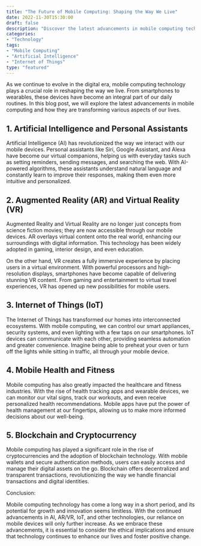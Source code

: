```yaml
--- 
title: "The Future of Mobile Computing: Shaping the Way We Live"
date: 2022-11-30T15:30:00
draft: false
description: "Discover the latest advancements in mobile computing technology and its impact on our daily lives."
categories: 
- "Technology"
tags: 
- "Mobile Computing"
- "Artificial Intelligence"
- "Internet of Things"
type: "featured"
--- 
```


As we continue to evolve in the digital era, mobile computing technology plays a crucial role in reshaping the way we live. From smartphones to wearables, these devices have become an integral part of our daily routines. In this blog post, we will explore the latest advancements in mobile computing and how they are transforming various aspects of our lives.

## **1. Artificial Intelligence and Personal Assistants**

Artificial Intelligence (AI) has revolutionized the way we interact with our mobile devices. Personal assistants like Siri, Google Assistant, and Alexa have become our virtual companions, helping us with everyday tasks such as setting reminders, sending messages, and searching the web. With AI-powered algorithms, these assistants understand natural language and constantly learn to improve their responses, making them even more intuitive and personalized.

## **2. Augmented Reality (AR) and Virtual Reality (VR)**

Augmented Reality and Virtual Reality are no longer just concepts from science fiction movies; they are now accessible through our mobile devices. AR overlays virtual content onto the real world, enhancing our surroundings with digital information. This technology has been widely adopted in gaming, interior design, and even education.

On the other hand, VR creates a fully immersive experience by placing users in a virtual environment. With powerful processors and high-resolution displays, smartphones have become capable of delivering stunning VR content. From gaming and entertainment to virtual travel experiences, VR has opened up new possibilities for mobile users.

## **3. Internet of Things (IoT)**

The Internet of Things has transformed our homes into interconnected ecosystems. With mobile computing, we can control our smart appliances, security systems, and even lighting with a few taps on our smartphones. IoT devices can communicate with each other, providing seamless automation and greater convenience. Imagine being able to preheat your oven or turn off the lights while sitting in traffic, all through your mobile device.

## **4. Mobile Health and Fitness**

Mobile computing has also greatly impacted the healthcare and fitness industries. With the rise of health tracking apps and wearable devices, we can monitor our vital signs, track our workouts, and even receive personalized health recommendations. Mobile apps have put the power of health management at our fingertips, allowing us to make more informed decisions about our well-being.

## **5. Blockchain and Cryptocurrency**

Mobile computing has played a significant role in the rise of cryptocurrencies and the adoption of blockchain technology. With mobile wallets and secure authentication methods, users can easily access and manage their digital assets on the go. Blockchain offers decentralized and transparent transactions, revolutionizing the way we handle financial transactions and digital identities.

Conclusion:

Mobile computing technology has come a long way in a short period, and its potential for growth and innovation seems limitless. With the continued advancements in AI, AR/VR, IoT, and other technologies, our reliance on mobile devices will only further increase. As we embrace these advancements, it is essential to consider the ethical implications and ensure that technology continues to enhance our lives and foster positive change.
